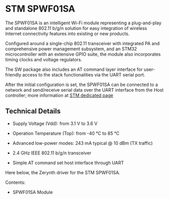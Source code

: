 # STM SPWF01SA

The SPWF01SA is an intelligent Wi-Fi module representing a plug-and-play and standalone 802.11 b/g/n solution for easy integration of wireless Internet connectivity features into existing or new products.

Configured around a single-chip 802.11 transceiver with integrated PA and comprehensive power management subsystem, and an STM32 microcontroller with an extensive GPIO suite, the module also incorporates timing clocks and voltage regulators.

The SW package also includes an AT command layer interface for user-friendly access to the stack functionalities via the UART serial port.

After the initial configuration is set, the SPWF01SA can be connected to a network and send/receive serial data over the UART interface from the Host controller; more information at [STM dedicated page](http://www.st.com/en/wireless-connectivity/spwf01sa.html)

## Technical Details


* Supply Voltage (Vdd): from 3.1 V to 3.6 V


* Operation Temperature (Top): from -40 °C to 85 °C


* Advanced low-power modes: 243 mA typical @ 10 dBm (TX traffic)


* 2.4 GHz IEEE 802.11 b/g/n transceiver


* Simple AT command set host interface through UART

Here below, the Zerynth driver for the STM SPWF01SA.

Contents:


* SPWF01SA Module

